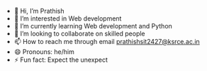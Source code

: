 - 👋 Hi, I’m Prathish
- 👀 I’m interested in Web development 
- 🌱 I’m currently learning Web development and Python
- 💞️ I’m looking to collaborate on skilled people 
- 📫 How to reach me through email prathishsit2427@ksrce.ac.in
- 😄 Pronouns: he/him
- ⚡ Fun fact: Expect the unexpect

<!---
prathish-45/prathish-45 is a ✨ special ✨ repository because its `README.md` (this file) appears on your GitHub profile.
You can click the Preview link to take a look at your changes.
--->
